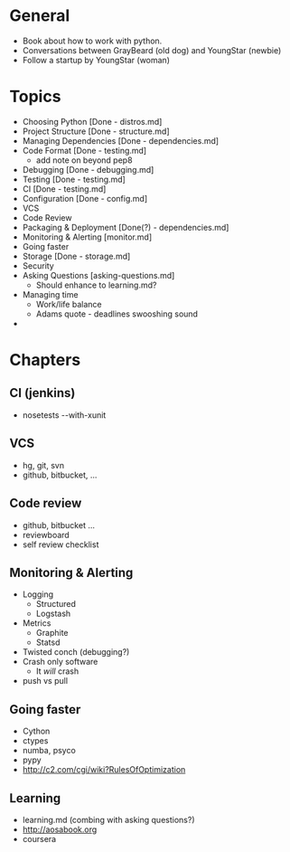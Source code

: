 # General

* Book about how to work with python.
* Conversations between GrayBeard (old dog) and YoungStar (newbie)
* Follow a startup by YoungStar (woman)

# Topics

* Choosing Python [Done - distros.md]
* Project Structure [Done - structure.md]
* Managing Dependencies [Done - dependencies.md]
* Code Format [Done - testing.md]
    * add note on beyond pep8
* Debugging [Done - debugging.md]
* Testing [Done - testing.md]
* CI [Done - testing.md]
* Configuration [Done - config.md]
* VCS 
* Code Review
* Packaging & Deployment [Done(?) - dependencies.md]
* Monitoring & Alerting [monitor.md]
* Going faster
* Storage [Done - storage.md]
* Security
* Asking Questions [asking-questions.md]
    * Should enhance to learning.md?
* Managing time
    * Work/life balance
    * Adams quote - deadlines swooshing sound
* 


# Chapters

## CI (jenkins)
* nosetests --with-xunit

## VCS
* hg, git, svn
* github, bitbucket, ...

## Code review
* github, bitbucket ...
* reviewboard 
* self review checklist

## Monitoring & Alerting
* Logging
    * Structured
    * Logstash
* Metrics
    * Graphite
    * Statsd
* Twisted conch (debugging?)
* Crash only software
    * It *will* crash
* push vs pull

## Going faster
* Cython
* ctypes
* numba, psyco
* pypy
* http://c2.com/cgi/wiki?RulesOfOptimization

## Learning
* learning.md (combing with asking questions?)
* http://aosabook.org
* coursera
